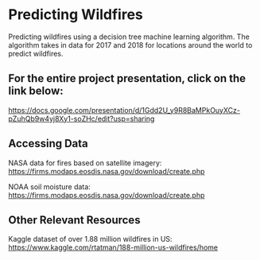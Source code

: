 # Predicting Wildfires
Predicting wildfires using a decision tree machine learning algorithm. The algorithm takes in data for 2017 and 2018 for locations around the world to predict wildfires.

## For the entire project presentation, click on the link below:
https://docs.google.com/presentation/d/1Gdd2U_y9R8BaMPkOuyXCz-pZuhQb9w4yj8Xy1-soZHc/edit?usp=sharing

## Accessing Data
NASA data for fires based on satellite imagery: https://firms.modaps.eosdis.nasa.gov/download/create.php

NOAA soil moisture data: https://firms.modaps.eosdis.nasa.gov/download/create.php

## Other Relevant Resources
Kaggle dataset of over 1.88 million wildfires in US: https://www.kaggle.com/rtatman/188-million-us-wildfires/home
